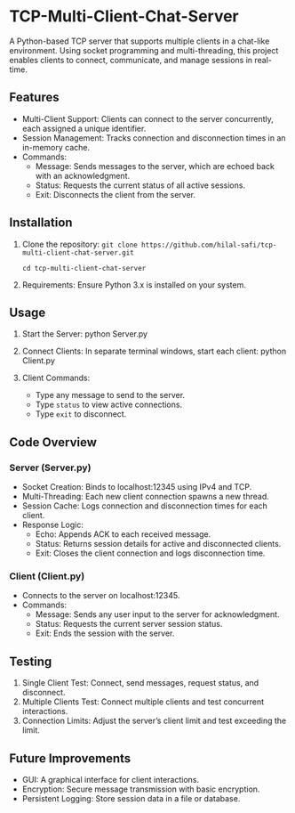 # TCP-Multi-Client-Chat-Server

A Python-based TCP server that supports multiple clients in a chat-like environment. Using socket programming and multi-threading, this project enables clients to connect, communicate, and manage sessions in real-time.

## Features

- Multi-Client Support: Clients can connect to the server concurrently, each assigned a unique identifier.
- Session Management: Tracks connection and disconnection times in an in-memory cache.
- Commands:
  - Message: Sends messages to the server, which are echoed back with an acknowledgment.
  - Status: Requests the current status of all active sessions.
  - Exit: Disconnects the client from the server.
  
## Installation

1. Clone the repository:
   ```git clone https://github.com/hilal-safi/tcp-multi-client-chat-server.git```
   
   ```cd tcp-multi-client-chat-server```

3. Requirements: Ensure Python 3.x is installed on your system.

## Usage

1. Start the Server:
   python Server.py

2. Connect Clients:
   In separate terminal windows, start each client:
   python Client.py

3. Client Commands:
   - Type any message to send to the server.
   - Type `status` to view active connections.
   - Type `exit` to disconnect.

## Code Overview

### Server (Server.py)

- Socket Creation: Binds to localhost:12345 using IPv4 and TCP.
- Multi-Threading: Each new client connection spawns a new thread.
- Session Cache: Logs connection and disconnection times for each client.
- Response Logic:
  - Echo: Appends ACK to each received message.
  - Status: Returns session details for active and disconnected clients.
  - Exit: Closes the client connection and logs disconnection time.

### Client (Client.py)

- Connects to the server on localhost:12345.
- Commands:
  - Message: Sends any user input to the server for acknowledgment.
  - Status: Requests the current server session status.
  - Exit: Ends the session with the server.

## Testing

1. Single Client Test: Connect, send messages, request status, and disconnect.
2. Multiple Clients Test: Connect multiple clients and test concurrent interactions.
3. Connection Limits: Adjust the server’s client limit and test exceeding the limit.

## Future Improvements

- GUI: A graphical interface for client interactions.
- Encryption: Secure message transmission with basic encryption.
- Persistent Logging: Store session data in a file or database.
